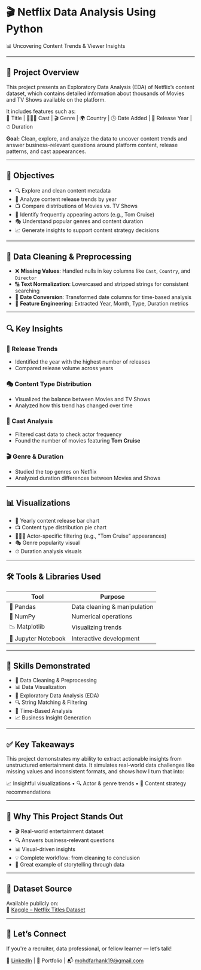 # 🎬 Netflix Data Analysis Using Python  
📊 Uncovering Content Trends & Viewer Insights

---

## 📌 Project Overview

This project presents an Exploratory Data Analysis (EDA) of Netflix’s content dataset, which contains detailed information about thousands of Movies and TV Shows available on the platform.

It includes features such as:  
🎥 Title | 🧑‍🤝‍🧑 Cast | 🎬 Genre | 🌍 Country | 🕒 Date Added | 📅 Release Year | ⏱ Duration

**Goal:** Clean, explore, and analyze the data to uncover content trends and answer business-relevant questions around platform content, release patterns, and cast appearances.

---

## 🎯 Objectives

- 🔍 Explore and clean content metadata  
- 📆 Analyze content release trends by year  
- 📺 Compare distributions of Movies vs. TV Shows  
- 👤 Identify frequently appearing actors (e.g., Tom Cruise)  
- 🎭 Understand popular genres and content duration  
- 📈 Generate insights to support content strategy decisions

---

## 🧹 Data Cleaning & Preprocessing

- ❌ **Missing Values**: Handled nulls in key columns like `Cast`, `Country`, and `Director`  
- 🔠 **Text Normalization**: Lowercased and stripped strings for consistent searching  
- 📅 **Date Conversion**: Transformed date columns for time-based analysis  
- 🧮 **Feature Engineering**: Extracted Year, Month, Type, Duration metrics

---

## 🔍 Key Insights

### 📆 Release Trends
- Identified the year with the highest number of releases  
- Compared release volume across years  

### 🎭 Content Type Distribution
- Visualized the balance between Movies and TV Shows  
- Analyzed how this trend has changed over time  

### 👤 Cast Analysis
- Filtered cast data to check actor frequency  
- Found the number of movies featuring **Tom Cruise**  

### 🎬 Genre & Duration
- Studied the top genres on Netflix  
- Analyzed duration differences between Movies and Shows

---

## 📊 Visualizations

- 📅 Yearly content release bar chart  
- 📺 Content type distribution pie chart  
- 🧑‍🤝‍🧑 Actor-specific filtering (e.g., "Tom Cruise" appearances)  
- 🎭 Genre popularity visual  
- ⏱ Duration analysis visuals

---

## 🛠 Tools & Libraries Used

| Tool | Purpose |
|------|---------|
| 🐼 Pandas | Data cleaning & manipulation |
| 🔢 NumPy | Numerical operations |
| 📉 Matplotlib | Visualizing trends |
| 📓 Jupyter Notebook | Interactive development |

---

## 🔧 Skills Demonstrated

- 🧼 Data Cleaning & Preprocessing  
- 📊 Data Visualization  
- 🧠 Exploratory Data Analysis (EDA)  
- 🔍 String Matching & Filtering  
- 📆 Time-Based Analysis  
- 📈 Business Insight Generation

---

## ✅ Key Takeaways

This project demonstrates my ability to extract actionable insights from unstructured entertainment data. It simulates real-world data challenges like missing values and inconsistent formats, and shows how I turn that into:

📈 Insightful visualizations • 🔍 Actor & genre trends • 💼 Content strategy recommendations

---

## 🌟 Why This Project Stands Out

- 🎬 Real-world entertainment dataset  
- 🔍 Answers business-relevant questions  
- 📊 Visual-driven insights  
- 💡 Complete workflow: from cleaning to conclusion  
- 🚀 Great example of storytelling through data

---

## 📁 Dataset Source

Available publicly on:  
🔗 [Kaggle – Netflix Titles Dataset](https://www.kaggle.com/datasets/shivamb/netflix-shows)

---

## 🤝 Let’s Connect

If you're a recruiter, data professional, or fellow learner — let’s talk!

🔗 [LinkedIn](https://www.linkedin.com/in/mohd-farhan-khan-b94908319) | 💼 Portfolio | 📬 mohdfarhank19@gmail.com
